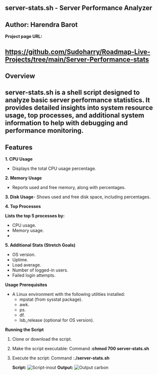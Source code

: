 server-stats.sh - Server Performance Analyzer
---
Author: Harendra Barot
---
**Project page URL:** 

https://github.com/Sudoharry/Roadmap-Live-Projects/tree/main/Server-Performance-stats
---

Overview
---
server-stats.sh is a shell script designed to analyze basic server performance statistics. It provides detailed insights into system resource usage, top processes, and additional system information to help with debugging and performance monitoring.
---
Features
---
**1. CPU Usage**
- Displays the total CPU usage percentage.

**2. Memory Usage**
- Reports used and free memory, along with percentages.

**3. Disk Usage**- Shows used and free disk space, including percentages.

**4. Top Processes**

   **Lists the top 5 processes by:**
   
-  CPU usage.
  -  Memory usage.
  -  
**5. Additional Stats (Stretch Goals)**
- OS version.
- Uptime.
- Load average.
- Number of logged-in users.
- Failed login attempts.

**Usage**
**Prerequisites**
- A Linux environment with the following utilities installed:
   - mpstat (from sysstat package).
   - awk.
   - ps.
   - df.
  - lsb_release (optional for OS version).
    
**Running the Script**
 1) Clone or download the script.
 2) Make the script executable:
    Command :**chmod 700 server-stats.sh**
 3) Execute the script:
    Command :**./server-stats.sh**
    
    **Script:**
    ![Script-inout](https://github.com/user-attachments/assets/0e4b9c63-d827-445e-abd0-0047c493259b)
    **Output:**
   ![Output carbon](https://github.com/user-attachments/assets/50f98db3-9163-4477-b5c1-cea7813c33a3)
